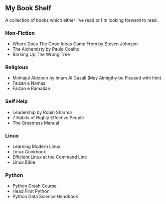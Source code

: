 ## My Book Shelf
A collection of books which either I've read or I'm looking forward to read.
### Non-Fiction
* Where Does The Good Ideas Come From by Steven Johnson
* The Alchemisty by Paulo Coelho
* Barking Up The Wrong Tree

### Religious
* Minhajul Abideen by Imam Al Gazali (May Almigthy be Pleased with him)
* Faizan e Namaz
* Faizan e Ramadan

### Self Help
* Leadership by Robin Sharma
* 7 Habits of Highly Effective People
* The Greatness Manual

### Linux
* Learning Modern Linux
* Linux Cookbook
* Efficient Linux at the Command Line
* Linux Bible

### Python
* Python Crash Course
* Head First Python
* Python Data Science Handbook
